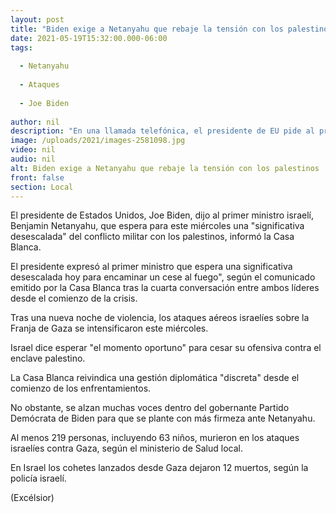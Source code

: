 ```yaml
---
layout: post
title: "Biden exige a Netanyahu que rebaje la tensión con los palestinos"
date: 2021-05-19T15:32:00.000-06:00
tags:
  
  - Netanyahu
  
  - Ataques
  
  - Joe Biden
  
author: nil
description: "En una llamada telefónica, el presidente de EU pide al primer ministro israelí una 'significativa desescalada' del conflicto militar con los palestinos, para encaminar un alto al fuego"
image: /uploads/2021/images-2581098.jpg
video: nil
audio: nil
alt: Biden exige a Netanyahu que rebaje la tensión con los palestinos
front: false
section: Local
---
```


El presidente de Estados Unidos, Joe Biden, dijo al primer ministro israelí, Benjamin Netanyahu, que espera para este miércoles una "significativa desescalada" del conflicto militar con los palestinos, informó la Casa Blanca.

El presidente expresó al primer ministro que espera una significativa desescalada hoy para encaminar un cese al fuego", según el comunicado emitido por la Casa Blanca tras la cuarta conversación entre ambos líderes desde el comienzo de la crisis.

Tras una nueva noche de violencia, los ataques aéreos israelíes sobre la Franja de Gaza se intensificaron este miércoles.

Israel dice esperar "el momento oportuno" para cesar su ofensiva contra el enclave palestino.

La Casa Blanca reivindica una gestión diplomática "discreta" desde el comienzo de los enfrentamientos.

No obstante, se alzan muchas voces dentro del gobernante Partido Demócrata de Biden para que se plante con más firmeza ante Netanyahu.

Al menos 219 personas, incluyendo 63 niños, murieron en los ataques israelíes contra Gaza, según el ministerio de Salud local.

En Israel los cohetes lanzados desde Gaza dejaron 12 muertos, según la policía israelí.

(Excélsior)